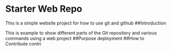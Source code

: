# Starter Web Repo
This is a simple website project for how to use git and github
##Introduction

This is example to show different parts of the Git repository and various commands using a web project
##Purpose
deployment
##How to Contribute
contri